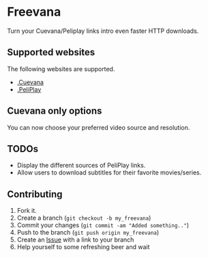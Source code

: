 Freevana
========

Turn your Cuevana/Peliplay links intro even faster HTTP downloads.


Supported websites
------------------

The following websites are supported.

* [.Cuevana](http://www.cuevana.tv/)
* [.PeliPlay](http://www.peliplay.com/)


Cuevana only options
--------------------

You can now choose your preferred video source and resolution.


TODOs
-----

* Display the different sources of PeliPlay links.
* Allow users to download subtitles for their favorite movies/series.


Contributing
------------

1. Fork it.
2. Create a branch (`git checkout -b my_freevana`)
3. Commit your changes (`git commit -am "Added something.."`)
4. Push to the branch (`git push origin my_freevana`)
5. Create an [Issue][1] with a link to your branch
6. Help yourself to some refreshing beer and wait


[1]: http://github.com/cristianrasch/freevana/issues